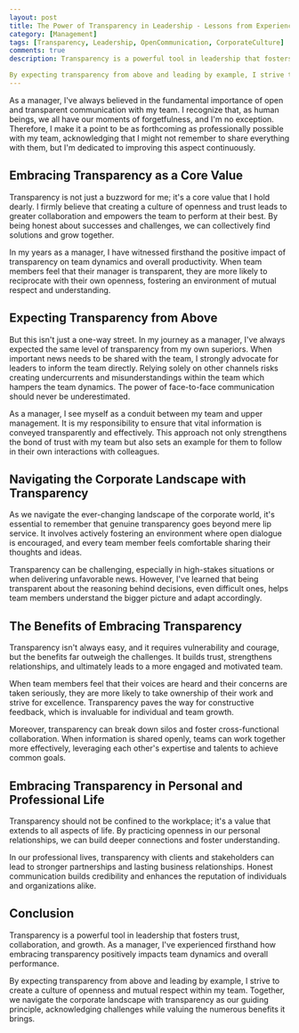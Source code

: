 ```yaml
---
layout: post
title: The Power of Transparency in Leadership - Lessons from Experience
category: [Management]
tags: [Transparency, Leadership, OpenCommunication, CorporateCulture]
comments: true
description: Transparency is a powerful tool in leadership that fosters trust, collaboration, and growth. As a manager, I've experienced firsthand how embracing transparency positively impacts team dynamics and overall performance.

By expecting transparency from above and leading by example, I strive to create a culture of openness and mutual respect within my team. Together, we navigate the corporate landscape with transparency as our guiding principle, acknowledging challenges while valuing the numerous benefits it brings.
---
```


As a manager, I've always believed in the fundamental importance of open and transparent communication with my team. I recognize that, as human beings, we all have our moments of forgetfulness, and I'm no exception. Therefore, I make it a point to be as forthcoming as professionally possible with my team, acknowledging that I might not remember to share everything with them, but I'm dedicated to improving this aspect continuously.

## Embracing Transparency as a Core Value

Transparency is not just a buzzword for me; it's a core value that I hold dearly. I firmly believe that creating a culture of openness and trust leads to greater collaboration and empowers the team to perform at their best. By being honest about successes and challenges, we can collectively find solutions and grow together.

In my years as a manager, I have witnessed firsthand the positive impact of transparency on team dynamics and overall productivity. When team members feel that their manager is transparent, they are more likely to reciprocate with their own openness, fostering an environment of mutual respect and understanding.

## Expecting Transparency from Above

But this isn't just a one-way street. In my journey as a manager, I've always expected the same level of transparency from my own superiors. When important news needs to be shared with the team, I strongly advocate for leaders to inform the team directly. Relying solely on other channels risks creating undercurrents and misunderstandings within the team which hampers the team dynamics. The power of face-to-face communication should never be underestimated.

As a manager, I see myself as a conduit between my team and upper management. It is my responsibility to ensure that vital information is conveyed transparently and effectively. This approach not only strengthens the bond of trust with my team but also sets an example for them to follow in their own interactions with colleagues.

## Navigating the Corporate Landscape with Transparency

As we navigate the ever-changing landscape of the corporate world, it's essential to remember that genuine transparency goes beyond mere lip service. It involves actively fostering an environment where open dialogue is encouraged, and every team member feels comfortable sharing their thoughts and ideas.

Transparency can be challenging, especially in high-stakes situations or when delivering unfavorable news. However, I've learned that being transparent about the reasoning behind decisions, even difficult ones, helps team members understand the bigger picture and adapt accordingly.

## The Benefits of Embracing Transparency

Transparency isn't always easy, and it requires vulnerability and courage, but the benefits far outweigh the challenges. It builds trust, strengthens relationships, and ultimately leads to a more engaged and motivated team.

When team members feel that their voices are heard and their concerns are taken seriously, they are more likely to take ownership of their work and strive for excellence. Transparency paves the way for constructive feedback, which is invaluable for individual and team growth.

Moreover, transparency can break down silos and foster cross-functional collaboration. When information is shared openly, teams can work together more effectively, leveraging each other's expertise and talents to achieve common goals.

## Embracing Transparency in Personal and Professional Life

Transparency should not be confined to the workplace; it's a value that extends to all aspects of life. By practicing openness in our personal relationships, we can build deeper connections and foster understanding.

In our professional lives, transparency with clients and stakeholders can lead to stronger partnerships and lasting business relationships. Honest communication builds credibility and enhances the reputation of individuals and organizations alike.


## Conclusion

Transparency is a powerful tool in leadership that fosters trust, collaboration, and growth. As a manager, I've experienced firsthand how embracing transparency positively impacts team dynamics and overall performance.

By expecting transparency from above and leading by example, I strive to create a culture of openness and mutual respect within my team. Together, we navigate the corporate landscape with transparency as our guiding principle, acknowledging challenges while valuing the numerous benefits it brings.
